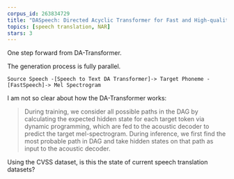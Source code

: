 ```yaml
---
corpus_id: 263834729
title: "DASpeech: Directed Acyclic Transformer for Fast and High-quality Speech-to-Speech Translation"
topics: [speech translation, NAR]
stars: 3
---
```


One step forward from DA-Transformer.

The generation process is fully parallel.
```
Source Speech -[Speech to Text DA Transformer]-> Target Phoneme -[FastSpeech]-> Mel Spectrogram
```

I am not so clear about how the DA-Transformer works:

> During training, we consider all possible paths in the DAG by calculating the expected hidden state for each target token via dynamic programming, which are fed to the acoustic decoder to predict the target mel-spectrogram. During inference, we first find the most probable path in DAG and take hidden states on that path as input to the acoustic decoder.

Using the CVSS dataset, is this the state of current speech translation datasets?